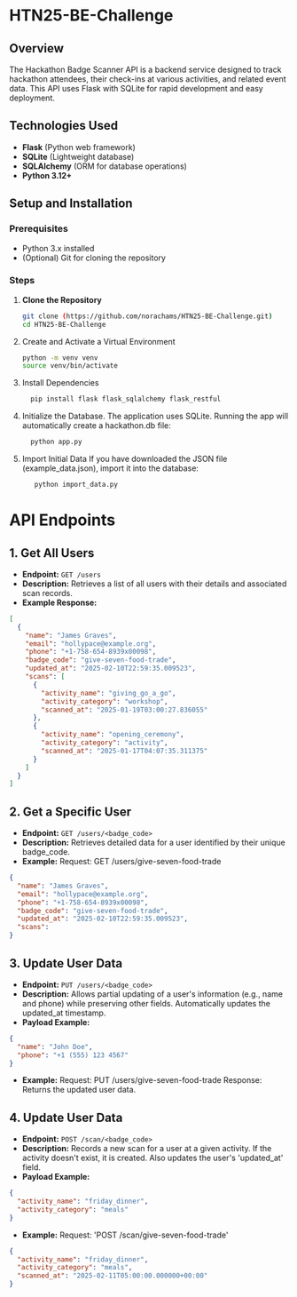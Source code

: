 # HTN25-BE-Challenge

## Overview
The Hackathon Badge Scanner API is a backend service designed to track hackathon attendees, their check-ins at various activities, and related event data. This API uses Flask with SQLite for rapid development and easy deployment.

## Technologies Used
- **Flask** (Python web framework)
- **SQLite** (Lightweight database)
- **SQLAlchemy** (ORM for database operations)
- **Python 3.12+**

## Setup and Installation

### Prerequisites
- Python 3.x installed
- (Optional) Git for cloning the repository

### Steps

1. **Clone the Repository**
   ```bash
   git clone (https://github.com/norachams/HTN25-BE-Challenge.git)
   cd HTN25-BE-Challenge 


2. Create and Activate a Virtual Environment
    ```bash
    python -m venv venv
    source venv/bin/activate

3. Install Dependencies
   ```bash
     pip install flask flask_sqlalchemy flask_restful
   
4. Initialize the Database. The application uses SQLite.
Running the app will automatically create a hackathon.db file:
    ```bash
      python app.py

6. Import Initial Data If you have downloaded the JSON file (example_data.json), import it into the database:
    ```bash
       python import_data.py

# API Endpoints

## 1. Get All Users

- **Endpoint:** `GET /users`
- **Description:** Retrieves a list of all users with their details and associated scan records.
- **Example Response:**

```json
[
  {
    "name": "James Graves",
    "email": "hollypace@example.org",
    "phone": "+1-758-654-8939x00098",
    "badge_code": "give-seven-food-trade",
    "updated_at": "2025-02-10T22:59:35.009523",
    "scans": [
      {
        "activity_name": "giving_go_a_go",
        "activity_category": "workshop",
        "scanned_at": "2025-01-19T03:00:27.836055"
      },
      {
        "activity_name": "opening_ceremony",
        "activity_category": "activity",
        "scanned_at": "2025-01-17T04:07:35.311375"
      }
    ]
  }
]
```

## 2. Get a Specific User
- **Endpoint:**  `GET /users/<badge_code>`
- **Description:** Retrieves detailed data for a user identified by their unique badge_code.
- **Example:** Request: GET /users/give-seven-food-trade
```json
{
  "name": "James Graves",
  "email": "hollypace@example.org",
  "phone": "+1-758-654-8939x00098",
  "badge_code": "give-seven-food-trade",
  "updated_at": "2025-02-10T22:59:35.009523",
  "scans": 
} 
```

## 3. Update User Data
- **Endpoint:**  `PUT /users/<badge_code>`
- **Description:** Allows partial updating of a user's information (e.g., name and phone) while preserving other fields. Automatically updates the updated_at timestamp.
- **Payload Example:**
```json
{
  "name": "John Doe",
  "phone": "+1 (555) 123 4567"
}
```
- **Example:**
Request: PUT /users/give-seven-food-trade
Response: Returns the updated user data.

## 4. Update User Data
- **Endpoint:**  `POST /scan/<badge_code>`
- **Description:** Records a new scan for a user at a given activity. If the activity doesn't exist, it is created. Also updates the user's 'updated_at' field.
- **Payload Example:**
```json
{
  "activity_name": "friday_dinner",
  "activity_category": "meals"
}
```
- **Example:**
Request: 'POST /scan/give-seven-food-trade'
```json
{
  "activity_name": "friday_dinner",
  "activity_category": "meals",
  "scanned_at": "2025-02-11T05:00:00.000000+00:00"
}

```






